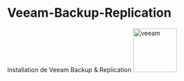 # Veeam-Backup-Replication
Installation de Veeam Backup &amp; Replication
<img src="https://github.com/user-attachments/assets/2cc256a3-5f62-4b75-a8e8-4685a0f27e5d" alt="veeam" width="100">
